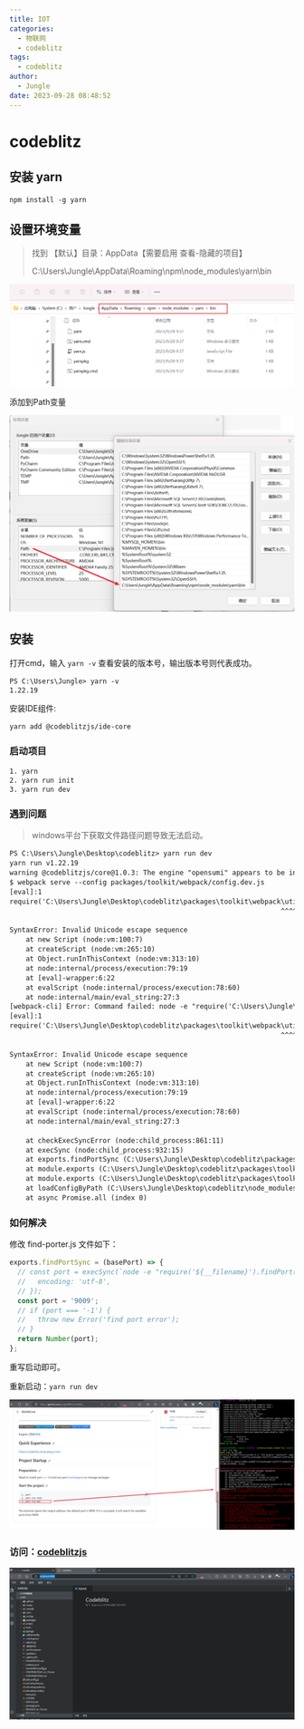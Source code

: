 ```yaml
---
title: IOT
categories:
  - 物联网
  - codeblitz
tags:
  - codeblitz
author:
  - Jungle
date: 2023-09-28 08:48:52
---
```


# codeblitz

## 安装 yarn

```linux
npm install -g yarn
```

## 设置环境变量

> 找到 【默认】目录：AppData【需要启用 查看-隐藏的项目】
>
> C:\Users\Jungle\AppData\Roaming\npm\node_modules\yarn\bin

![image-20230928095407450](./IOT/image-20230928095407450.png)

添加到Path变量

![image-20230928095549918](./IOT/image-20230928095549918.png)

## 安装

打开cmd，输入 `yarn -v` 查看安装的版本号，输出版本号则代表成功。

```shell
PS C:\Users\Jungle> yarn -v
1.22.19
```

安装IDE组件:

```shell
yarn add @codeblitzjs/ide-core
```



### 启动项目

```shell
1. yarn
2. yarn run init
3. yarn run dev
```



### 遇到问题

> windows平台下获取文件路径问题导致无法启动。

```html
PS C:\Users\Jungle\Desktop\codeblitz> yarn run dev
yarn run v1.22.19
warning @codeblitzjs/core@1.0.3: The engine "opensumi" appears to be invalid.
$ webpack serve --config packages/toolkit/webpack/config.dev.js
[eval]:1
require('C:\Users\Jungle\Desktop\codeblitz\packages\toolkit\webpack\util\find-porter.js').findPort(9009, true)
                                                                   ^^^^^^

SyntaxError: Invalid Unicode escape sequence
    at new Script (node:vm:100:7)
    at createScript (node:vm:265:10)
    at Object.runInThisContext (node:vm:313:10)
    at node:internal/process/execution:79:19
    at [eval]-wrapper:6:22
    at evalScript (node:internal/process/execution:78:60)
    at node:internal/main/eval_string:27:3
[webpack-cli] Error: Command failed: node -e "require('C:\Users\Jungle\Desktop\codeblitz\packages\toolkit\webpack\util\find-porter.js').findPort(9009, true)"
[eval]:1
require('C:\Users\Jungle\Desktop\codeblitz\packages\toolkit\webpack\util\find-porter.js').findPort(9009, true)
                                                                   ^^^^^^

SyntaxError: Invalid Unicode escape sequence
    at new Script (node:vm:100:7)
    at createScript (node:vm:265:10)
    at Object.runInThisContext (node:vm:313:10)
    at node:internal/process/execution:79:19
    at [eval]-wrapper:6:22
    at evalScript (node:internal/process/execution:78:60)
    at node:internal/main/eval_string:27:3

    at checkExecSyncError (node:child_process:861:11)
    at execSync (node:child_process:932:15)
    at exports.findPortSync (C:\Users\Jungle\Desktop\codeblitz\packages\toolkit\webpack\util\find-porter.js:26:16)
    at module.exports (C:\Users\Jungle\Desktop\codeblitz\packages\toolkit\webpack\config.integration.js:32:16)
    at module.exports (C:\Users\Jungle\Desktop\codeblitz\packages\toolkit\webpack\config.dev.js:12:29)
    at loadConfigByPath (C:\Users\Jungle\Desktop\codeblitz\node_modules\webpack-cli\lib\webpack-cli.js:1439:37)
    at async Promise.all (index 0)
```

### 如何解决

修改 find-porter.js 文件如下：

```javascript
exports.findPortSync = (basePort) => {
  // const port = execSync(`node -e "require('${__filename}').findPort(${basePort}, true)"`, {
  //   encoding: 'utf-8',
  // });
  const port = '9009';
  // if (port === '-1') {
  //   throw new Error('find port error');
  // }
  return Number(port);
};
```

重写启动即可。



重新启动：`yarn run dev`

![image-20230928162321500](./IOT/image-20230928162321500.png)

### 访问：[codeblitzjs](http://localhost:9009/)

![image-20231007101114202](./IOT/image-20231007101114202.png)









